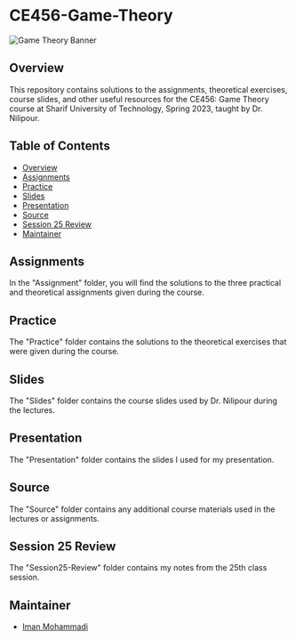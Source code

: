 # CE456-Game-Theory

![Game Theory Banner](https://github.com/Imanm02/CE456-Game-Theory/raw/main/GameTheory-Background.png)

## Overview

This repository contains solutions to the assignments, theoretical exercises, course slides, and other useful resources for the CE456: Game Theory course at Sharif University of Technology, Spring 2023, taught by Dr. Nilipour.

## Table of Contents

- [Overview](#overview)
- [Assignments](#assignments)
- [Practice](#practice)
- [Slides](#slides)
- [Presentation](#presentation)
- [Source](#source)
- [Session 25 Review](#session-25-review)
- [Maintainer](#Maintainer)

## Assignments

In the "Assignment" folder, you will find the solutions to the three practical and theoretical assignments given during the course.

## Practice

The "Practice" folder contains the solutions to the theoretical exercises that were given during the course.

## Slides

The "Slides" folder contains the course slides used by Dr. Nilipour during the lectures.

## Presentation

The "Presentation" folder contains the slides I used for my presentation.

## Source

The "Source" folder contains any additional course materials used in the lectures or assignments.

## Session 25 Review

The "Session25-Review" folder contains my notes from the 25th class session.

## Maintainer

- [Iman Mohammadi](https://github.com/Imanm02)
